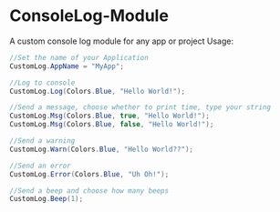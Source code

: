 # ConsoleLog-Module
A custom console log module for any app or project
Usage:
```csharp
//Set the name of your Application
CustomLog.AppName = "MyApp";

//Log to console
CustomLog.Log(Colors.Blue, "Hello World!");

//Send a message, choose whether to print time, type your string
CustomLog.Msg(Colors.Blue, true, "Hello World!");
CustomLog.Msg(Colors.Blue, false, "Hello World!");

//Send a warning
CustomLog.Warn(Colors.Blue, "Hello World??");

//Send an error
CustomLog.Error(Colors.Blue, "Uh Oh!");

//Send a beep and choose how many beeps
CustomLog.Beep(1);
```
